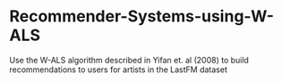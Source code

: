 # Recommender-Systems-using-W-ALS
Use the W-ALS algorithm described in Yifan et. al (2008) to build recommendations to users for artists in the LastFM dataset
